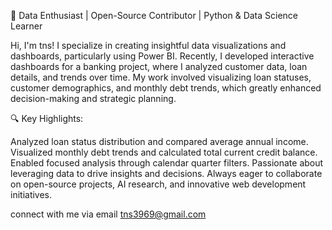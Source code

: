 🌟 Data Enthusiast | Open-Source Contributor | Python & Data Science Learner

Hi, I'm tns! I specialize in creating insightful data visualizations and dashboards, particularly using Power BI. Recently, I developed interactive dashboards for a banking project, where I analyzed customer data, loan details, and trends over time. My work involved visualizing loan statuses, customer demographics, and monthly debt trends, which greatly enhanced decision-making and strategic planning.

🔍 Key Highlights:

Analyzed loan status distribution and compared average annual income.
Visualized monthly debt trends and calculated total current credit balance.
Enabled focused analysis through calendar quarter filters.
Passionate about leveraging data to drive insights and decisions. Always eager to collaborate on open-source projects, AI research, and innovative web development initiatives.

connect with me via email tns3969@gmail.com


